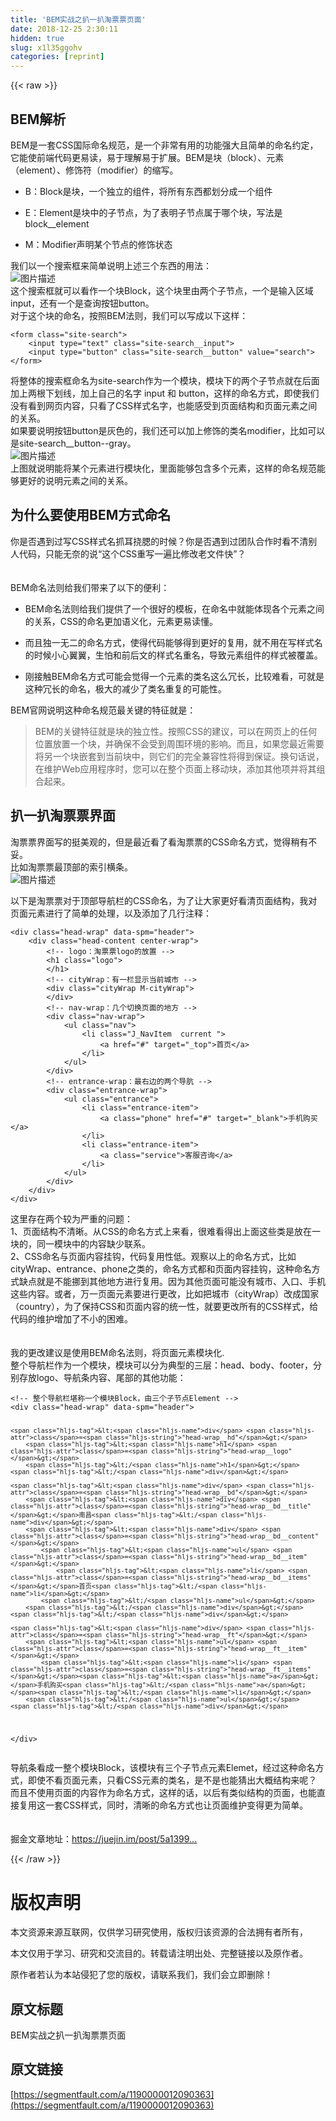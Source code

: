 ```yaml
---
title: 'BEM实战之扒一扒淘票票页面' 
date: 2018-12-25 2:30:11
hidden: true
slug: x1l35ggohv
categories: [reprint]
---
```


{{< raw >}}

                    
<h2 id="articleHeader0">BEM解析</h2>
<p>BEM是一套CSS国际命名规范，是一个非常有用的功能强大且简单的命名约定，它能使前端代码更易读，易于理解易于扩展。BEM是块（block）、元素（element）、修饰符（modifier）的缩写。</p>
<ul>
<li><p>B：Block是块，一个独立的组件，将所有东西都划分成一个组件</p></li>
<li><p>E：Element是块中的子节点，为了表明子节点属于哪个块，写法是 block__element</p></li>
<li><p>M：Modifier声明某个节点的修饰状态</p></li>
</ul>
<p>我们以一个搜索框来简单说明上述三个东西的用法：<br><span class="img-wrap"><img data-src="/img/bVYSYk?w=818&amp;h=228" src="https://static.alili.tech/img/bVYSYk?w=818&amp;h=228" alt="图片描述" title="图片描述" style="cursor: pointer; display: inline;"></span><br>这个搜索框就可以看作一个块Block，这个块里由两个子节点，一个是输入区域input，还有一个是查询按钮button。<br>对于这个块的命名，按照BEM法则，我们可以写成以下这样：</p>
<div class="widget-codetool" style="display:none;">
      <div class="widget-codetool--inner">
      <span class="selectCode code-tool" data-toggle="tooltip" data-placement="top" title="" data-original-title="全选"></span>
      <span type="button" class="copyCode code-tool" data-toggle="tooltip" data-placement="top" data-clipboard-text="<form class=&quot;site-search&quot;>
    <input type=&quot;text&quot; class=&quot;site-search__input&quot;>
    <input type=&quot;button&quot; class=&quot;site-search__button&quot; value=&quot;search&quot;>
</form>" title="" data-original-title="复制"></span>
      <span type="button" class="saveToNote code-tool" data-toggle="tooltip" data-placement="top" title="" data-original-title="放进笔记"></span>
      </div>
      </div><pre class="hljs scala"><code>&lt;form <span class="hljs-class"><span class="hljs-keyword">class</span></span>=<span class="hljs-string">"site-search"</span>&gt;
    &lt;input <span class="hljs-class"><span class="hljs-keyword">type</span></span>=<span class="hljs-string">"text"</span> <span class="hljs-class"><span class="hljs-keyword">class</span></span>=<span class="hljs-string">"site-search__input"</span>&gt;
    &lt;input <span class="hljs-class"><span class="hljs-keyword">type</span></span>=<span class="hljs-string">"button"</span> <span class="hljs-class"><span class="hljs-keyword">class</span></span>=<span class="hljs-string">"site-search__button"</span> value=<span class="hljs-string">"search"</span>&gt;
&lt;/form&gt;</code></pre>
<p>将整体的搜索框命名为site-search作为一个模块，模块下的两个子节点就在后面加上两根下划线，加上自己的名字 input 和 button，这样的命名方式，即使我们没有看到网页内容，只看了CSS样式名字，也能感受到页面结构和页面元素之间的关系。<br>如果要说明按钮button是灰色的，我们还可以加上修饰的类名modifier，比如可以是site-search__button--gray。<br><span class="img-wrap"><img data-src="/img/bVbN4T" src="https://static.alili.tech/img/bVbN4T" alt="图片描述" title="图片描述" style="cursor: pointer; display: inline;"></span><br>上图就说明能将某个元素进行模块化，里面能够包含多个元素，这样的命名规范能够更好的说明元素之间的关系。</p>
<h2 id="articleHeader1">为什么要使用BEM方式命名</h2>
<p>你是否遇到过写CSS样式名抓耳挠腮的时候？你是否遇到过团队合作时看不清别人代码，只能无奈的说“这个CSS重写一遍比修改老文件快”？<br><br><br>BEM命名法则给我们带来了以下的便利：</p>
<ul>
<li><p>BEM命名法则给我们提供了一个很好的模板，在命名中就能体现各个元素之间的关系，CSS的命名更加语义化，元素更易读懂。</p></li>
<li><p>而且独一无二的命名方式，使得代码能够得到更好的复用，就不用在写样式名的时候小心翼翼，生怕和前后文的样式名重名，导致元素组件的样式被覆盖。</p></li>
<li><p>刚接触BEM命名方式可能会觉得一个元素的类名这么冗长，比较难看，可就是这种冗长的命名，极大的减少了类名重复的可能性。</p></li>
</ul>
<p>BEM官网说明这种命名规范最关键的特征就是：</p>
<blockquote><p>BEM的关键特征就是块的独立性。按照CSS的建议，可以在网页上的任何位置放置一个块，并确保不会受到周围环境的影响。而且，如果您最近需要将另一个块嵌套到当前块中，则它们的完全兼容性将得到保证。换句话说，在维护Web应用程序时，您可以在整个页面上移动块，添加其他项并将其组合起来。</p></blockquote>
<h2 id="articleHeader2">扒一扒淘票票界面</h2>
<p>淘票票界面写的挺美观的，但是最近看了看淘票票的CSS命名方式，觉得稍有不妥。<br>比如淘票票最顶部的索引横条。<br><span class="img-wrap"><img data-src="/img/bVYTb0?w=1298&amp;h=244" src="https://static.alili.tech/img/bVYTb0?w=1298&amp;h=244" alt="图片描述" title="图片描述" style="cursor: pointer; display: inline;"></span></p>
<p>以下是淘票票对于顶部导航栏的CSS命名，为了让大家更好看清页面结构，我对页面元素进行了简单的处理，以及添加了几行注释：</p>
<div class="widget-codetool" style="display:none;">
      <div class="widget-codetool--inner">
      <span class="selectCode code-tool" data-toggle="tooltip" data-placement="top" title="" data-original-title="全选"></span>
      <span type="button" class="copyCode code-tool" data-toggle="tooltip" data-placement="top" data-clipboard-text="<div class=&quot;head-wrap&quot; data-spm=&quot;header&quot;>
    <div class=&quot;head-content center-wrap&quot;>
        <!-- logo：淘票票logo的放置 -->
        <h1 class=&quot;logo&quot;>
        </h1>
        <!-- cityWrap：有一栏显示当前城市 -->
        <div class=&quot;cityWrap M-cityWrap&quot;>
        </div>
        <!-- nav-wrap：几个切换页面的地方 -->
        <div class=&quot;nav-wrap&quot;>
            <ul class=&quot;nav&quot;>
                <li class=&quot;J_NavItem  current &quot;>
                    <a href=&quot;#&quot; target=&quot;_top&quot;>首页</a>
                </li>
            </ul>
        </div>
        <!-- entrance-wrap：最右边的两个导肮 -->
        <div class=&quot;entrance-wrap&quot;>
            <ul class=&quot;entrance&quot;>
                <li class=&quot;entrance-item&quot;>
                    <a class=&quot;phone&quot; href=&quot;#&quot; target=&quot;_blank&quot;>手机购买</a>
                </li>
                <li class=&quot;entrance-item&quot;>
                    <a class=&quot;service&quot;>客服咨询</a>
                </li>
            </ul>
        </div>
    </div>
</div>" title="" data-original-title="复制"></span>
      <span type="button" class="saveToNote code-tool" data-toggle="tooltip" data-placement="top" title="" data-original-title="放进笔记"></span>
      </div>
      </div><pre class="hljs javascript"><code>&lt;div <span class="hljs-class"><span class="hljs-keyword">class</span></span>=<span class="hljs-string">"head-wrap"</span> data-spm=<span class="hljs-string">"header"</span>&gt;
    <span class="xml"><span class="hljs-tag">&lt;<span class="hljs-name">div</span> <span class="hljs-attr">class</span>=<span class="hljs-string">"head-content center-wrap"</span>&gt;</span>
        <span class="hljs-comment">&lt;!-- logo：淘票票logo的放置 --&gt;</span>
        <span class="hljs-tag">&lt;<span class="hljs-name">h1</span> <span class="hljs-attr">class</span>=<span class="hljs-string">"logo"</span>&gt;</span>
        <span class="hljs-tag">&lt;/<span class="hljs-name">h1</span>&gt;</span>
        <span class="hljs-comment">&lt;!-- cityWrap：有一栏显示当前城市 --&gt;</span>
        <span class="hljs-tag">&lt;<span class="hljs-name">div</span> <span class="hljs-attr">class</span>=<span class="hljs-string">"cityWrap M-cityWrap"</span>&gt;</span>
        <span class="hljs-tag">&lt;/<span class="hljs-name">div</span>&gt;</span>
        <span class="hljs-comment">&lt;!-- nav-wrap：几个切换页面的地方 --&gt;</span>
        <span class="hljs-tag">&lt;<span class="hljs-name">div</span> <span class="hljs-attr">class</span>=<span class="hljs-string">"nav-wrap"</span>&gt;</span>
            <span class="hljs-tag">&lt;<span class="hljs-name">ul</span> <span class="hljs-attr">class</span>=<span class="hljs-string">"nav"</span>&gt;</span>
                <span class="hljs-tag">&lt;<span class="hljs-name">li</span> <span class="hljs-attr">class</span>=<span class="hljs-string">"J_NavItem  current "</span>&gt;</span>
                    <span class="hljs-tag">&lt;<span class="hljs-name">a</span> <span class="hljs-attr">href</span>=<span class="hljs-string">"#"</span> <span class="hljs-attr">target</span>=<span class="hljs-string">"_top"</span>&gt;</span>首页<span class="hljs-tag">&lt;/<span class="hljs-name">a</span>&gt;</span>
                <span class="hljs-tag">&lt;/<span class="hljs-name">li</span>&gt;</span>
            <span class="hljs-tag">&lt;/<span class="hljs-name">ul</span>&gt;</span>
        <span class="hljs-tag">&lt;/<span class="hljs-name">div</span>&gt;</span>
        <span class="hljs-comment">&lt;!-- entrance-wrap：最右边的两个导肮 --&gt;</span>
        <span class="hljs-tag">&lt;<span class="hljs-name">div</span> <span class="hljs-attr">class</span>=<span class="hljs-string">"entrance-wrap"</span>&gt;</span>
            <span class="hljs-tag">&lt;<span class="hljs-name">ul</span> <span class="hljs-attr">class</span>=<span class="hljs-string">"entrance"</span>&gt;</span>
                <span class="hljs-tag">&lt;<span class="hljs-name">li</span> <span class="hljs-attr">class</span>=<span class="hljs-string">"entrance-item"</span>&gt;</span>
                    <span class="hljs-tag">&lt;<span class="hljs-name">a</span> <span class="hljs-attr">class</span>=<span class="hljs-string">"phone"</span> <span class="hljs-attr">href</span>=<span class="hljs-string">"#"</span> <span class="hljs-attr">target</span>=<span class="hljs-string">"_blank"</span>&gt;</span>手机购买<span class="hljs-tag">&lt;/<span class="hljs-name">a</span>&gt;</span>
                <span class="hljs-tag">&lt;/<span class="hljs-name">li</span>&gt;</span>
                <span class="hljs-tag">&lt;<span class="hljs-name">li</span> <span class="hljs-attr">class</span>=<span class="hljs-string">"entrance-item"</span>&gt;</span>
                    <span class="hljs-tag">&lt;<span class="hljs-name">a</span> <span class="hljs-attr">class</span>=<span class="hljs-string">"service"</span>&gt;</span>客服咨询<span class="hljs-tag">&lt;/<span class="hljs-name">a</span>&gt;</span>
                <span class="hljs-tag">&lt;/<span class="hljs-name">li</span>&gt;</span>
            <span class="hljs-tag">&lt;/<span class="hljs-name">ul</span>&gt;</span>
        <span class="hljs-tag">&lt;/<span class="hljs-name">div</span>&gt;</span>
    <span class="hljs-tag">&lt;/<span class="hljs-name">div</span>&gt;</span></span>
&lt;<span class="hljs-regexp">/div&gt;</span></code></pre>
<p>这里存在两个较为严重的问题：<br>1、页面结构不清晰。从CSS的命名方式上来看，很难看得出上面这些类是放在一块的，同一模块中的内容缺少联系。<br>2、CSS命名与页面内容挂钩，代码复用性低。观察以上的命名方式，比如cityWrap、entrance、phone之类的，命名方式都和页面内容挂钩，这种命名方式缺点就是不能挪到其他地方进行复用。因为其他页面可能没有城市、入口、手机这些内容。或者，万一页面元素要进行更改，比如把城市（cityWrap）改成国家（country），为了保持CSS和页面内容的统一性，就要更改所有的CSS样式，给代码的维护增加了不小的困难。<br><br><br>我的更改建议是使用BEM命名法则，将页面元素模块化.<br>整个导航栏作为一个模块，模块可以分为典型的三层：head、body、footer，分别存放logo、导航条内容、尾部的其他功能：</p>
<div class="widget-codetool" style="display:none;">
      <div class="widget-codetool--inner">
      <span class="selectCode code-tool" data-toggle="tooltip" data-placement="top" title="" data-original-title="全选"></span>
      <span type="button" class="copyCode code-tool" data-toggle="tooltip" data-placement="top" data-clipboard-text="<!-- 整个导航栏堪称一个模块Block，由三个子节点Element -->
<div class=&quot;head-wrap&quot; data-spm=&quot;header&quot;>

    <div class=&quot;head-wrap__hd&quot;>
        <h1 class=&quot;head-wrap__logo&quot;>
        </h1>
    </div>

    <div class=&quot;head-wrap__bd&quot;>
        <div class=&quot;head-wrap__bd__title&quot;>南昌</div>
        <div class=&quot;head-wrap__bd__content&quot;>
            <ul class=&quot;head-wrap__bd__item&quot;>
                <li class=&quot;head-wrap__bd__items&quot;>首页</li>
            </ul>
        </div>
    </div>

    <div class=&quot;head-wrap__ft&quot;>
        <ul class=&quot;head-wrap__ft__item&quot;>
            <li class=&quot;head-wrap__ft__items&quot;><a>手机购买</a></li>
        </ul>
    </div>
</div>" title="" data-original-title="复制"></span>
      <span type="button" class="saveToNote code-tool" data-toggle="tooltip" data-placement="top" title="" data-original-title="放进笔记"></span>
      </div>
      </div><pre class="hljs xml"><code><span class="hljs-comment">&lt;!-- 整个导航栏堪称一个模块Block，由三个子节点Element --&gt;</span>
<span class="hljs-tag">&lt;<span class="hljs-name">div</span> <span class="hljs-attr">class</span>=<span class="hljs-string">"head-wrap"</span> <span class="hljs-attr">data-spm</span>=<span class="hljs-string">"header"</span>&gt;</span>

    <span class="hljs-tag">&lt;<span class="hljs-name">div</span> <span class="hljs-attr">class</span>=<span class="hljs-string">"head-wrap__hd"</span>&gt;</span>
        <span class="hljs-tag">&lt;<span class="hljs-name">h1</span> <span class="hljs-attr">class</span>=<span class="hljs-string">"head-wrap__logo"</span>&gt;</span>
        <span class="hljs-tag">&lt;/<span class="hljs-name">h1</span>&gt;</span>
    <span class="hljs-tag">&lt;/<span class="hljs-name">div</span>&gt;</span>

    <span class="hljs-tag">&lt;<span class="hljs-name">div</span> <span class="hljs-attr">class</span>=<span class="hljs-string">"head-wrap__bd"</span>&gt;</span>
        <span class="hljs-tag">&lt;<span class="hljs-name">div</span> <span class="hljs-attr">class</span>=<span class="hljs-string">"head-wrap__bd__title"</span>&gt;</span>南昌<span class="hljs-tag">&lt;/<span class="hljs-name">div</span>&gt;</span>
        <span class="hljs-tag">&lt;<span class="hljs-name">div</span> <span class="hljs-attr">class</span>=<span class="hljs-string">"head-wrap__bd__content"</span>&gt;</span>
            <span class="hljs-tag">&lt;<span class="hljs-name">ul</span> <span class="hljs-attr">class</span>=<span class="hljs-string">"head-wrap__bd__item"</span>&gt;</span>
                <span class="hljs-tag">&lt;<span class="hljs-name">li</span> <span class="hljs-attr">class</span>=<span class="hljs-string">"head-wrap__bd__items"</span>&gt;</span>首页<span class="hljs-tag">&lt;/<span class="hljs-name">li</span>&gt;</span>
            <span class="hljs-tag">&lt;/<span class="hljs-name">ul</span>&gt;</span>
        <span class="hljs-tag">&lt;/<span class="hljs-name">div</span>&gt;</span>
    <span class="hljs-tag">&lt;/<span class="hljs-name">div</span>&gt;</span>

    <span class="hljs-tag">&lt;<span class="hljs-name">div</span> <span class="hljs-attr">class</span>=<span class="hljs-string">"head-wrap__ft"</span>&gt;</span>
        <span class="hljs-tag">&lt;<span class="hljs-name">ul</span> <span class="hljs-attr">class</span>=<span class="hljs-string">"head-wrap__ft__item"</span>&gt;</span>
            <span class="hljs-tag">&lt;<span class="hljs-name">li</span> <span class="hljs-attr">class</span>=<span class="hljs-string">"head-wrap__ft__items"</span>&gt;</span><span class="hljs-tag">&lt;<span class="hljs-name">a</span>&gt;</span>手机购买<span class="hljs-tag">&lt;/<span class="hljs-name">a</span>&gt;</span><span class="hljs-tag">&lt;/<span class="hljs-name">li</span>&gt;</span>
        <span class="hljs-tag">&lt;/<span class="hljs-name">ul</span>&gt;</span>
    <span class="hljs-tag">&lt;/<span class="hljs-name">div</span>&gt;</span>
<span class="hljs-tag">&lt;/<span class="hljs-name">div</span>&gt;</span></code></pre>
<p>导航条看成一整个模块Block，该模块有三个子节点元素Elemet，经过这种命名方式，即使不看页面元素，只看CSS元素的类名，是不是也能猜出大概结构来呢？而且不使用页面的内容作为命名方式，这样的话，以后有类似结构的页面，也能直接复用这一套CSS样式，同时，清晰的命名方式也让页面维护变得更为简单。<br><br><br>掘金文章地址：<a href="https://juejin.im/post/5a1399b36fb9a0451b042a56" rel="nofollow noreferrer" target="_blank">https://juejin.im/post/5a1399...</a></p>

                
{{< /raw >}}

# 版权声明
本文资源来源互联网，仅供学习研究使用，版权归该资源的合法拥有者所有，

本文仅用于学习、研究和交流目的。转载请注明出处、完整链接以及原作者。

原作者若认为本站侵犯了您的版权，请联系我们，我们会立即删除！

## 原文标题
BEM实战之扒一扒淘票票页面

## 原文链接
[https://segmentfault.com/a/1190000012090363](https://segmentfault.com/a/1190000012090363)

